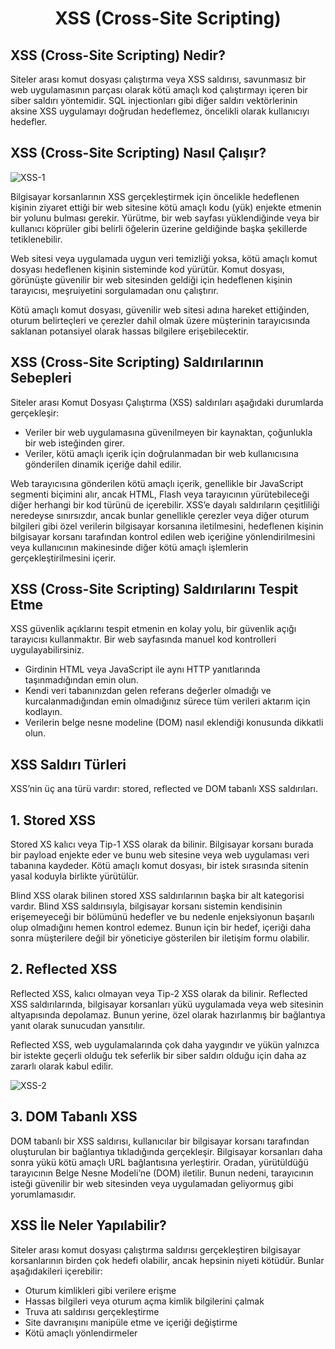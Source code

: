 <h1 align="center"> XSS (Cross-Site Scripting)  </h1>

<h2> XSS (Cross-Site Scripting) Nedir? </h2>

Siteler arası komut dosyası çalıştırma veya XSS saldırısı, savunmasız bir web uygulamasının parçası olarak kötü amaçlı kod çalıştırmayı içeren bir siber saldırı yöntemidir. 
SQL injectionları gibi diğer saldırı vektörlerinin aksine XSS uygulamayı doğrudan hedeflemez, öncelikli olarak kullanıcıyı hedefler.

<h2> XSS (Cross-Site Scripting) Nasıl Çalışır? </h2>

![XSS-1](https://github.com/oakkaya098/Web-Security/assets/152402130/630765f9-e617-40b6-ac39-082241a86f97)

Bilgisayar korsanlarının XSS gerçekleştirmek için öncelikle hedeflenen kişinin ziyaret ettiği bir web sitesine kötü amaçlı kodu (yük) enjekte etmenin bir yolunu bulması gerekir. 
Yürütme, bir web sayfası yüklendiğinde veya bir kullanıcı köprüler gibi belirli öğelerin üzerine geldiğinde başka şekillerde tetiklenebilir.

Web sitesi veya uygulamada uygun veri temizliği yoksa, kötü amaçlı komut dosyası hedeflenen kişinin sisteminde kod yürütür. 
Komut dosyası, görünüşte güvenilir bir web sitesinden geldiği için hedeflenen kişinin tarayıcısı, meşruiyetini sorgulamadan onu çalıştırır.

Kötü amaçlı komut dosyası, güvenilir web sitesi adına hareket ettiğinden, 
oturum belirteçleri ve çerezler dahil olmak üzere müşterinin tarayıcısında saklanan potansiyel olarak hassas bilgilere erişebilecektir.

<h2> XSS (Cross-Site Scripting) Saldırılarının Sebepleri </h2>

Siteler arası Komut Dosyası Çalıştırma (XSS) saldırıları aşağıdaki durumlarda gerçekleşir:

<ul>

  <li> Veriler bir web uygulamasına güvenilmeyen bir kaynaktan, çoğunlukla bir web isteğinden girer. </li>

  <li> Veriler, kötü amaçlı içerik için doğrulanmadan bir web kullanıcısına gönderilen dinamik içeriğe dahil edilir. </li>

</ul>

Web tarayıcısına gönderilen kötü amaçlı içerik, genellikle bir JavaScript segmenti biçimini alır,
ancak HTML, Flash veya tarayıcının yürütebileceği diğer herhangi bir kod türünü de içerebilir. XSS’e dayalı saldırıların çeşitliliği neredeyse sınırsızdır, 
ancak bunlar genellikle çerezler veya diğer oturum bilgileri gibi özel verilerin bilgisayar korsanına iletilmesini, 
hedeflenen kişinin bilgisayar korsanı tarafından kontrol edilen web içeriğine yönlendirilmesini veya kullanıcının makinesinde diğer kötü amaçlı işlemlerin gerçekleştirilmesini içerir.

<h2> XSS (Cross-Site Scripting) Saldırılarını Tespit Etme </h2>

XSS güvenlik açıklarını tespit etmenin en kolay yolu, bir güvenlik açığı tarayıcısı kullanmaktır. Bir web sayfasında manuel kod kontrolleri uygulayabilirsiniz. 

<ul>

  <li> Girdinin HTML veya JavaScript ile aynı HTTP yanıtlarında taşınmadığından emin olun. </li>

  <li> Kendi veri tabanınızdan gelen referans değerler olmadığı ve kurcalanmadığından emin olmadığınız sürece tüm verileri aktarım için kodlayın. </li>

  <li> Verilerin belge nesne modeline (DOM) nasıl eklendiği konusunda dikkatli olun. </li>
  
</ul>

<h2> XSS Saldırı Türleri </h2>

XSS’nin üç ana türü vardır: stored, reflected ve DOM tabanlı XSS saldırıları.

<h2> 1. Stored XSS </h2>

Stored XS kalıcı veya Tip-1 XSS olarak da bilinir. Bilgisayar korsanı burada bir payload enjekte eder ve bunu web sitesine veya web uygulaması veri tabanına kaydeder. 
Kötü amaçlı komut dosyası, bir istek sırasında sitenin yasal koduyla birlikte yürütülür.

Blind XSS olarak bilinen stored XSS saldırılarının başka bir alt kategorisi vardır. 
Blind XSS saldırısıyla, bilgisayar korsanı sistemin kendisinin erişemeyeceği bir bölümünü hedefler ve bu nedenle enjeksiyonun başarılı olup olmadığını hemen kontrol edemez. 
Bunun için bir hedef, içeriği daha sonra müşterilere değil bir yöneticiye gösterilen bir iletişim formu olabilir.

<h2> 2. Reflected XSS </h2>

Reflected XSS, kalıcı olmayan veya Tip-2 XSS olarak da bilinir. Reflected XSS saldırılarında, bilgisayar korsanları yükü uygulamada veya web sitesinin altyapısında depolamaz. 
Bunun yerine, özel olarak hazırlanmış bir bağlantıya yanıt olarak sunucudan yansıtılır.

Reflected XSS, web uygulamalarında çok daha yaygındır ve yükün yalnızca bir istekte geçerli olduğu tek seferlik bir siber saldırı olduğu için daha az zararlı olarak kabul edilir.

![XSS-2](https://github.com/oakkaya098/Web-Security/assets/152402130/fd6a9480-3c9f-46de-84f9-da02b9371e74)

<h2> 3. DOM Tabanlı XSS </h2>

DOM tabanlı bir XSS saldırısı, kullanıcılar bir bilgisayar korsanı tarafından oluşturulan bir bağlantıya tıkladığında gerçekleşir. 
Bilgisayar korsanları daha sonra yükü kötü amaçlı URL bağlantısına yerleştirir. Oradan, yürütüldüğü tarayıcının Belge Nesne Modeli’ne (DOM) iletilir. 
Bunun nedeni, tarayıcının isteği güvenilir bir web sitesinden veya uygulamadan geliyormuş gibi yorumlamasıdır.

<h2> XSS İle Neler Yapılabilir? </h2>

Siteler arası komut dosyası çalıştırma saldırısı gerçekleştiren bilgisayar korsanlarının birden çok hedefi olabilir, ancak hepsinin niyeti kötüdür. Bunlar aşağıdakileri içerebilir:

<ul>

  <li> Oturum kimlikleri gibi verilere erişme </li>

  <li> Hassas bilgileri veya oturum açma kimlik bilgilerini çalmak </li>

  <li> Truva atı saldırısı gerçekleştirme </li>

  <li> Site davranışını manipüle etme ve içeriği değiştirme </li>

  <li> Kötü amaçlı yönlendirmeler </li>

</ul>
